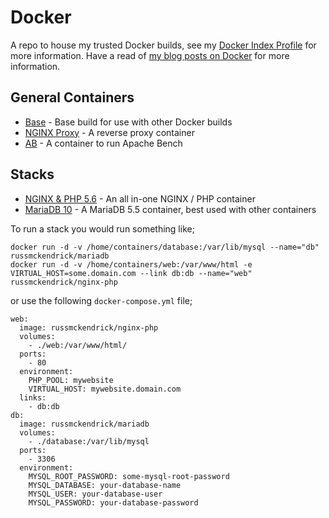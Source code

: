 Docker
=============

A repo to house my trusted Docker builds, see my [Docker Index Profile](https://index.docker.io/u/russmckendrick/) for more information. Have a read of [my blog posts on Docker](https://media-glass.es/tag/docker/) for more information.

## General Containers

- [Base](https://registry.hub.docker.com/u/russmckendrick/base/) - Base build for use with other Docker builds
- [NGINX Proxy](https://registry.hub.docker.com/u/russmckendrick/nginx-proxy/) - A reverse proxy container
- [AB](https://hub.docker.com/r/russmckendrick/ab/) - A container to run Apache Bench

## Stacks

- [NGINX & PHP 5.6](https://registry.hub.docker.com/u/russmckendrick/nginx-php/) - An all in-one NGINX / PHP container
- [MariaDB 10](https://registry.hub.docker.com/u/russmckendrick/mariadb/) - A MariaDB 5.5 container, best used with other containers

To run a stack you would run something like;

```
docker run -d -v /home/containers/database:/var/lib/mysql --name="db" russmckendrick/mariadb
docker run -d -v /home/containers/web:/var/www/html -e VIRTUAL_HOST=some.domain.com --link db:db --name="web" russmckendrick/nginx-php
```

or use the following `docker-compose.yml` file;

```
web:
  image: russmckendrick/nginx-php
  volumes:
	- ./web:/var/www/html/
  ports:
	- 80
  environment:
	PHP_POOL: mywebsite
	VIRTUAL_HOST: mywebsite.domain.com
  links:
	- db:db
db:
  image: russmckendrick/mariadb
  volumes:
	- ./database:/var/lib/mysql
  ports:
	- 3306
  environment:
	MYSQL_ROOT_PASSWORD: some-mysql-root-password
	MYSQL_DATABASE: your-database-name
	MYSQL_USER: your-database-user
	MYSQL_PASSWORD: your-database-password
```
